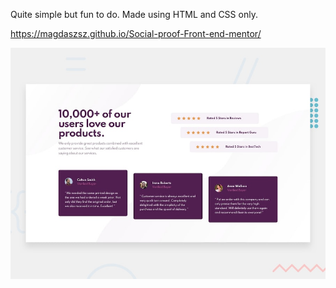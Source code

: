 Quite simple but fun to do. Made using HTML and CSS only.

https://magdaszsz.github.io/Social-proof-Front-end-mentor/

![](design/desktop-preview.jpg)
